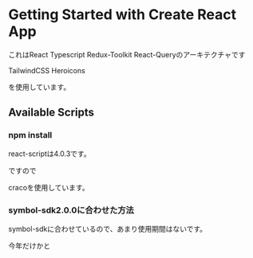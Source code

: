 # Getting Started with Create React App

これはReact Typescript Redux-Toolkit React-Queryのアーキテクチャです

TailwindCSS
Heroicons

を使用しています。

## Available Scripts

### npm install

react-scriptは4.0.3です。

ですので

cracoを使用しています。

### symbol-sdk2.0.0に合わせた方法

symbol-sdkに合わせているので、あまり使用期間はないです。

今年だけかと
